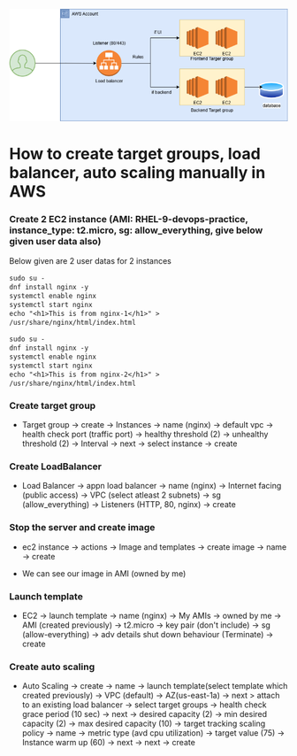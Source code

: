![alt text](image.png)

# How to create target groups, load balancer, auto scaling manually in AWS

### Create 2 EC2 instance (AMI: RHEL-9-devops-practice, instance_type: t2.micro, sg: allow_everything, give below given user data also)

Below given are 2 user datas for 2 instances
```
sudo su -
dnf install nginx -y
systemctl enable nginx
systemctl start nginx
echo "<h1>This is from nginx-1</h1>" > /usr/share/nginx/html/index.html
```

```
sudo su -
dnf install nginx -y
systemctl enable nginx
systemctl start nginx
echo "<h1>This is from nginx-2</h1>" > /usr/share/nginx/html/index.html
```

### Create target group
- Target group → create → Instances → name (nginx) → default vpc → health check port (traffic port) → healthy threshold (2) → unhealthy threshold (2) → Interval → next → select instance → create

### Create LoadBalancer
- Load Balancer → appn load balancer → name (nginx) → Internet facing (public access) → VPC (select atleast 2 subnets) → sg (allow_everything) → Listeners (HTTP, 80, nginx) → create

### Stop the server and create image
- ec2 instance → actions → Image and templates → create image → name → create  

- We can see our image in AMI (owned by me)

### Launch template
- EC2 → launch template → name (nginx) → My AMIs → owned by me → AMI (created previously) → t2.micro → key pair (don't include) → sg (allow-everything) → adv details shut down behaviour (Terminate) → create

### Create auto scaling
- Auto Scaling → create → name → launch template(select template which created previously) → VPC (default) → AZ(us-east-1a) → next > attach to an existing load balancer → select target groups → health check grace period (10 sec) → next → desired capacity (2) → min desired capacity (2) → max desired capacity (10) → target tracking scaling policy → name → metric type (avd cpu utilization) → target value (75) → Instance warm up (60) → next → next → create




